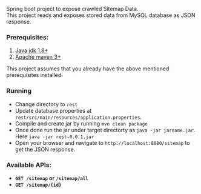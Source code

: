 Spring boot project to expose crawled Sitemap Data.  
This project reads and exposes stored data from MySQL database as JSON response.

### Prerequisites:
1. [Java jdk 1.8+](https://www.java.com/en/download/help/download_options.xml "Java installation")
2. [Apache maven 3+](https://maven.apache.org/install.html "Maven Installation")

This project assumes that you already have the above mentioned prerequisites installed.

### Running
* Change directory to `rest`
* Update database properties at `rest/src/main/resources/application.properties`.
* Compile and create jar by running `mvn clean package`
* Once done run the jar under target directorty as `java -jar jarname.jar`. Here `java -jar rest-0.0.1.jar`
* Open your browser and navigate to `http://localhost:8080/sitemap` to get the JSON response.


### Available APIs:
* **`GET /sitemap` or `/sitemap/all`**
* **`GET /sitemap/{id}`**
